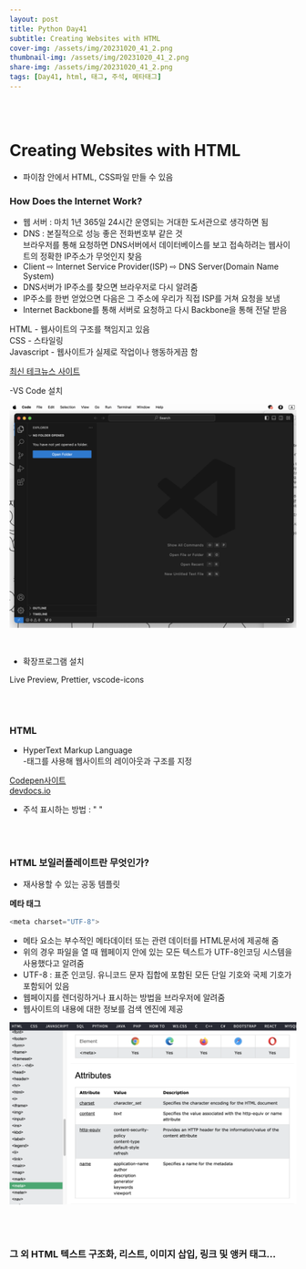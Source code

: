 ```yaml
---
layout: post
title: Python Day41
subtitle: Creating Websites with HTML
cover-img: /assets/img/20231020_41_2.png
thumbnail-img: /assets/img/20231020_41_2.png
share-img: /assets/img/20231020_41_2.png
tags: [Day41, html, 태그, 주석, 메타태그]
---
```

    
<br><br>

# Creating Websites with HTML  
  
- 파이참 안에서 HTML, CSS파일 만들 수 있음  
  
### How Does the Internet Work?  
- 웹 서버 : 마치 1년 365일 24시간 운영되는 거대한 도서관으로 생각하면 됨  
- DNS : 본질적으로 성능 좋은 전화번호부 같은 것  
브라우저를 통해 요청하면 DNS서버에서 데이터베이스를 보고 접속하려는 웹사이트의 정확한 IP주소가 무엇인지 찾음  
- Client ⇨ Internet Service Provider(ISP) ⇨ DNS Server(Domain Name System)   
- DNS서버가 IP주소를 찾으면 브라우저로 다시 알려줌  
- IP주소를 한번 얻었으면 다음은 그 주소에 우리가 직접 ISP를 거쳐 요청을 보냄  
- Internet Backbone를 통해 서버로 요청하고 다시 Backbone을 통해 전달 받음  
  
HTML - 웹사이트의 구조를 책임지고 있음  
CSS - 스타일링  
Javascript - 웹사이트가 실제로 작업이나 행동하게끔 함  
  
[최신 테크뉴스 사이트](https://techcrunch.com)  
  
-VS Code 설치  
  
![1](/assets/img/20231020_41_1.png)  
  
<br>
  
- 확장프로그램 설치
   
Live Preview, Prettier, vscode-icons  

<br><br>


### HTML  
- HyperText Markup Language  
-태그를 사용해 웹사이트의 레이아웃과 구조를 지정  
  
[Codepen사이트](https://codepen.io/pen/)  
[devdocs.io](https://devdocs.io)  
  
- 주석 표시하는 방법 : " <!-- , --> "
  
<br><br>
  
### HTML 보일러플레이트란 무엇인가?  
  
- 재사용할 수 있는 공동 템플릿  
  
**메타 태그**  
  
```javascript
<meta charset="UTF-8">
```
  
- 메타 요소는 부수적인 메타데이터 또는 관련 데이터를 HTML문서에 제공해 줌  
- 위의 경우 파일을 열 때 웹페이지 안에 있는 모든 텍스트가 UTF-8인코딩 시스템을 사용했다고 알려줌  
- UTF-8 : 표준 인코딩. 유니코드 문자 집합에 포함된 모든 단일 기호와 국제 기호가 포함되어 있음  
- 웹페이지를 렌더링하거나 표시하는 방법을 브라우저에 알려줌  
- 웹사이트의 내용에 대한 정보를 검색 엔진에 제공
   
![2](/assets/img/20231020_41_2.png)  

<br><br>
  
### 그 외 HTML 텍스트 구조화, 리스트, 이미지 삽입, 링크 및 앵커 태그...

